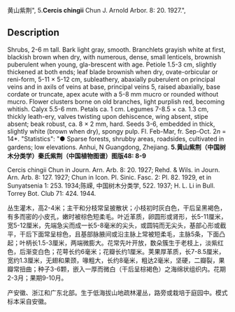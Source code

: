 黄山紫荆",
5.**Cercis chingii** Chun J. Arnold Arbor. 8: 20. 1927.",

## Description
Shrubs, 2-6 m tall. Bark light gray, smooth. Branchlets grayish white at first, blackish brown when dry, with numerous, dense, small lenticels, brownish puberulent when young, gla-brescent with age. Petiole 1.5-3 cm, slightly thickened at both ends; leaf blade brownish when dry, ovate-orbicular or reni-form, 5-11 × 5-12 cm, subleathery, abaxially puberulent on principal veins and in axils of veins at base, principal veins 5, raised abaxially, base cordate or truncate, apex acute with a 5-8 mm mucro or rounded without mucro. Flower clusters borne on old branches, light purplish red, becoming whitish. Calyx 5.5-6 mm. Petals ca. 1 cm. Legumes 7-8.5 × ca. 1.3 cm, thickly leath-ery, valves twisting upon dehiscence, wing absent, stipe absent; beak robust, ca. 8 × 2 mm, hard. Seeds 3-6, embedded in thick, slightly white (brown when dry), spongy pulp. Fl. Feb-Mar, fr. Sep-Oct. 2*n* = 14*.
  "Statistics": "● Sparse forests, shrubby areas, roadsides, cultivated in gardens; low elevations. Anhui, N Guangdong, Zhejiang.
**5.黄山紫荆（中国树木分类学）秦氏紫荆（中国植物图谱）图版48: 8-9**

Cercis chingii Chun in Journ. Arn. Arb. 8: 20. 1927; Rehd. & Wils. in Journ. Arn. Arb. 8: 127. 1927; Chun in Icon. Pl. Sinic. Fasc. 2: Pl. 82. 1929, et in Sunyatsenia 1: 253. 1934;陈嵘, 中国树木分类学, 522. 1937; H. L. Li in Bull. Torrey Bot. Club 71: 424. 1944.

丛生灌木，高2-4米；主干和分枝常呈披散状；小枝初时灰白色，干后呈黑褐色，有多而密的小皮孔，嫩时被棕色短柔毛。叶近革质，卵圆形或肾形，长5-11厘米，宽5-12厘米，先端急尖而成一长5-8毫米的尖头，或圆钝而无尖头，基部心形或截平，干后下面常呈棕色，且基部脉腋间或沿主脉上常被短柔毛，主脉5条，下面凸起；叶柄长1.5-3厘米，两端微膨大。花常先叶开放，数朵簇生于老枝上，淡紫红色，后渐变白色；花萼长约6毫米；花瓣长约1厘米。荚果厚革质，长7-8.5厘米，宽约1.3厘米，无翅和果颈，喙粗大，长约8毫米，粗达2毫米，坚硬，二瓣裂，果瓣常扭曲；种子3-6颗，嵌入一厚而微白（干后呈棕褐色）之海绵状组织内。花期2-3月；果期9-10月。

产安徽、浙江和广东北部。生于低海拔山地疏林灌丛，路旁或栽培于庭园中。模式标本采自安徽。
